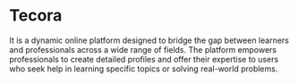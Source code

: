 # Tecora
It is a dynamic online platform designed to bridge the gap between learners and professionals across a wide range of fields. The platform empowers professionals to create detailed profiles and offer their expertise to users who seek help in learning specific topics or solving real-world problems.
